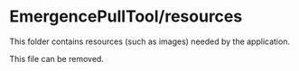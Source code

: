 # EmergencePullTool/resources

This folder contains resources (such as images) needed by the application. 

This file can be removed.
